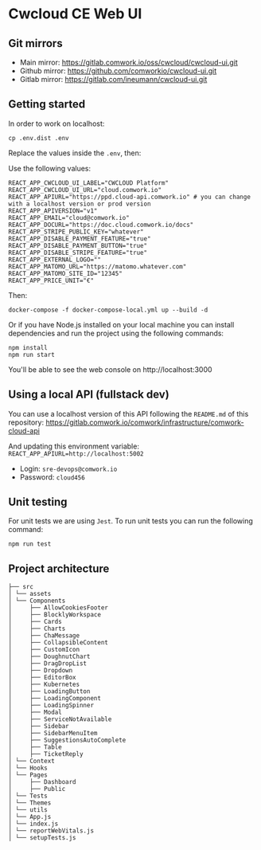 # Cwcloud CE Web UI

## Git mirrors

* Main mirror: https://gitlab.comwork.io/oss/cwcloud/cwcloud-ui.git
* Github mirror: https://github.com/comworkio/cwcloud-ui.git
* Gitlab mirror: https://gitlab.com/ineumann/cwcloud-ui.git

## Getting started

In order to work on localhost:

```shell
cp .env.dist .env
```

Replace the values inside the `.env`, then:

Use the following values:

```shell
REACT_APP_CWCLOUD_UI_LABEL="CWCLOUD Platform"
REACT_APP_CWCLOUD_UI_URL="cloud.comwork.io"
REACT_APP_APIURL="https://ppd.cloud-api.comwork.io" # you can change with a localhost version or prod version
REACT_APP_APIVERSION="v1"
REACT_APP_EMAIL="cloud@comwork.io"
REACT_APP_DOCURL="https://doc.cloud.comwork.io/docs"
REACT_APP_STRIPE_PUBLIC_KEY="whatever"
REACT_APP_DISABLE_PAYMENT_FEATURE="true"
REACT_APP_DISABLE_PAYMENT_BUTTON="true"
REACT_APP_DISABLE_STRIPE_FEATURE="true"
REACT_APP_EXTERNAL_LOGO=""
REACT_APP_MATOMO_URL="https://matomo.whatever.com"
REACT_APP_MATOMO_SITE_ID="12345"
REACT_APP_PRICE_UNIT="€"
```

Then:

```shell
docker-compose -f docker-compose-local.yml up --build -d
```

Or if you have Node.js installed on your local machine you can install dependencies and run the project using the following commands:

```shell
npm install
npm run start
```

You'll be able to see the web console on http://localhost:3000

## Using a local API (fullstack dev)

You can use a localhost version of this API following the `README.md` of this repository: https://gitlab.comwork.io/comwork/infrastructure/comwork-cloud-api

And updating this environment variable: `REACT_APP_APIURL=http://localhost:5002`

* Login: `sre-devops@comwork.io`
* Password: `cloud456`

## Unit testing

For unit tests we are using `Jest`. To run unit tests you can run the following command:

```shell
npm run test
```

## Project architecture

```shell
├── src
│ └── assets
│ └── Components
│     ├── AllowCookiesFooter
│     ├── BlocklyWorkspace
│     ├── Cards
│     ├── Charts
│     ├── ChaMessage
│     ├── CollapsibleContent
│     ├── CustomIcon
│     ├── DoughnutChart
│     ├── DragDropList
│     ├── Dropdown
│     ├── EditorBox
│     ├── Kubernetes
│     ├── LoadingButton
│     ├── LoadingComponent
│     ├── LoadingSpinner
│     ├── Modal
│     ├── ServiceNotAvailable
│     ├── Sidebar
│     ├── SidebarMenuItem
│     ├── SuggestionsAutoComplete
│     ├── Table
│     ├── TicketReply
│ └── Context
│ └── Hooks
│ └── Pages
│     ├── Dashboard
│     ├── Public
│ └── Tests
│ └── Themes
│ └── utils
│ └── App.js
│ └── index.js
│ └── reportWebVitals.js
│ └── setupTests.js
```

